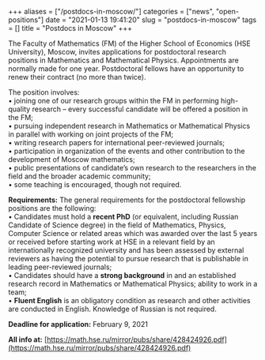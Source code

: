 +++
aliases = ["/postdocs-in-moscow/"]
categories = ["news", "open-positions"]
date = "2021-01-13 19:41:20"
slug = "postdocs-in-moscow"
tags = []
title = "Postdocs in Moscow"
+++

The Faculty of Mathematics (FM) of the Higher School of Economics (HSE
University), Moscow, invites applications for postdoctoral research
positions in Mathematics and Mathematical Physics. Appointments are
normally made for one year. Postdoctoral fellows have an opportunity to
renew their contract (no more than twice).

The position involves:  
• joining one of our research groups within the FM in performing
high-quality research – every successful candidate will be offered a
position in the FM;  
• pursuing independent research in Mathematics or Mathematical Physics
in parallel with working on joint projects of the FM;  
• writing research papers for international peer-reviewed journals;  
• participation in organization of the events and other contribution to
the development of Moscow mathematics;  
• public presentations of candidate’s own research to the researchers in
the field and the broader academic community;  
• some teaching is encouraged, though not required.

**Requirements:** The general requirements for the postdoctoral
fellowship positions are the following:  
• Candidates must hold a **recent PhD** (or equivalent, including
Russian Candidate of Science degree) in the field of Mathematics,
Physics, Computer Science or related areas which was awarded over the
last 5 years or received before starting work at HSE in a relevant field
by an internationally recognized university and has been assessed by
external reviewers as having the potential to pursue research that is
publishable in leading peer-reviewed journals;  
• Candidates should have a **strong background** in and an established
research record in Mathematics or Mathematical Physics; ability to work
in a team;  
• **Fluent English** is an obligatory condition as research and other
activities are conducted in English. Knowledge of Russian is not
required.

**Deadline for application:** February 9, 2021

**All info at:** [https://math.hse.ru/mirror/pubs/share/428424926.pdf](https://math.hse.ru/mirror/pubs/share/428424926.pdf)
